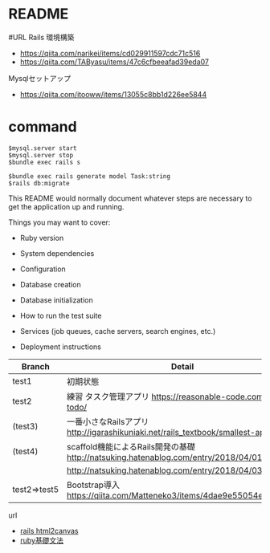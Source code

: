 # README

#URL
Rails 環境構築
- https://qiita.com/narikei/items/cd029911597cdc71c516
- https://qiita.com/TAByasu/items/47c6cfbeeafad39eda07

Mysqlセットアップ
- https://qiita.com/itooww/items/13055c8bb1d226ee5844


# command
```
$mysql.server start
$mysql.server stop
$bundle exec rails s

$bundle exec rails generate model Task:string
$rails db:migrate
```


This README would normally document whatever steps are necessary to get the
application up and running.

Things you may want to cover:

* Ruby version

* System dependencies

* Configuration

* Database creation

* Database initialization

* How to run the test suite

* Services (job queues, cache servers, search engines, etc.)

* Deployment instructions

|Branch|Detail|
| - | - |
|test1|初期状態|
|test2|練習 タスク管理アプリ https://reasonable-code.com/rails-todo/|
|   (test3)|一番小さなRailsアプリ http://igarashikuniaki.net/rails_textbook/smallest-app.html|
|   (test4)|scaffold機能によるRails開発の基礎 http://natsuking.hatenablog.com/entry/2018/04/01/015336 |
|     | http://natsuking.hatenablog.com/entry/2018/04/03/012146 |
|test2=>test5|Bootstrap導入 https://qiita.com/Matteneko3/items/4dae9e55054e4a4affb4 |


url
- [rails html2canvas](https://qiita.com/tonishi/items/91ad735c9fac6e77fd22)
- [ruby基礎文法](https://qiita.com/Fendo181/items/eb2cb17f32d99aa01f59)